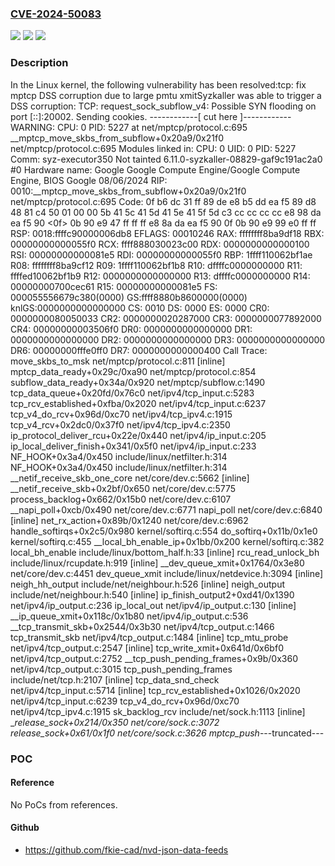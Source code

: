 ### [CVE-2024-50083](https://cve.mitre.org/cgi-bin/cvename.cgi?name=CVE-2024-50083)
![](https://img.shields.io/static/v1?label=Product&message=Linux&color=blue)
![](https://img.shields.io/static/v1?label=Version&message=85712484110d%3C%20c38add9ac0e4%20&color=brighgreen)
![](https://img.shields.io/static/v1?label=Vulnerability&message=n%2Fa&color=brighgreen)

### Description

In the Linux kernel, the following vulnerability has been resolved:tcp: fix mptcp DSS corruption due to large pmtu xmitSyzkaller was able to trigger a DSS corruption:  TCP: request_sock_subflow_v4: Possible SYN flooding on port [::]:20002. Sending cookies.  ------------[ cut here ]------------  WARNING: CPU: 0 PID: 5227 at net/mptcp/protocol.c:695 __mptcp_move_skbs_from_subflow+0x20a9/0x21f0 net/mptcp/protocol.c:695  Modules linked in:  CPU: 0 UID: 0 PID: 5227 Comm: syz-executor350 Not tainted 6.11.0-syzkaller-08829-gaf9c191ac2a0 #0  Hardware name: Google Google Compute Engine/Google Compute Engine, BIOS Google 08/06/2024  RIP: 0010:__mptcp_move_skbs_from_subflow+0x20a9/0x21f0 net/mptcp/protocol.c:695  Code: 0f b6 dc 31 ff 89 de e8 b5 dd ea f5 89 d8 48 81 c4 50 01 00 00 5b 41 5c 41 5d 41 5e 41 5f 5d c3 cc cc cc cc e8 98 da ea f5 90 <0f> 0b 90 e9 47 ff ff ff e8 8a da ea f5 90 0f 0b 90 e9 99 e0 ff ff  RSP: 0018:ffffc90000006db8 EFLAGS: 00010246  RAX: ffffffff8ba9df18 RBX: 00000000000055f0 RCX: ffff888030023c00  RDX: 0000000000000100 RSI: 00000000000081e5 RDI: 00000000000055f0  RBP: 1ffff110062bf1ae R08: ffffffff8ba9cf12 R09: 1ffff110062bf1b8  R10: dffffc0000000000 R11: ffffed10062bf1b9 R12: 0000000000000000  R13: dffffc0000000000 R14: 00000000700cec61 R15: 00000000000081e5  FS:  000055556679c380(0000) GS:ffff8880b8600000(0000) knlGS:0000000000000000  CS:  0010 DS: 0000 ES: 0000 CR0: 0000000080050033  CR2: 0000000020287000 CR3: 0000000077892000 CR4: 00000000003506f0  DR0: 0000000000000000 DR1: 0000000000000000 DR2: 0000000000000000  DR3: 0000000000000000 DR6: 00000000fffe0ff0 DR7: 0000000000000400  Call Trace:   <IRQ>   move_skbs_to_msk net/mptcp/protocol.c:811 [inline]   mptcp_data_ready+0x29c/0xa90 net/mptcp/protocol.c:854   subflow_data_ready+0x34a/0x920 net/mptcp/subflow.c:1490   tcp_data_queue+0x20fd/0x76c0 net/ipv4/tcp_input.c:5283   tcp_rcv_established+0xfba/0x2020 net/ipv4/tcp_input.c:6237   tcp_v4_do_rcv+0x96d/0xc70 net/ipv4/tcp_ipv4.c:1915   tcp_v4_rcv+0x2dc0/0x37f0 net/ipv4/tcp_ipv4.c:2350   ip_protocol_deliver_rcu+0x22e/0x440 net/ipv4/ip_input.c:205   ip_local_deliver_finish+0x341/0x5f0 net/ipv4/ip_input.c:233   NF_HOOK+0x3a4/0x450 include/linux/netfilter.h:314   NF_HOOK+0x3a4/0x450 include/linux/netfilter.h:314   __netif_receive_skb_one_core net/core/dev.c:5662 [inline]   __netif_receive_skb+0x2bf/0x650 net/core/dev.c:5775   process_backlog+0x662/0x15b0 net/core/dev.c:6107   __napi_poll+0xcb/0x490 net/core/dev.c:6771   napi_poll net/core/dev.c:6840 [inline]   net_rx_action+0x89b/0x1240 net/core/dev.c:6962   handle_softirqs+0x2c5/0x980 kernel/softirq.c:554   do_softirq+0x11b/0x1e0 kernel/softirq.c:455   </IRQ>   <TASK>   __local_bh_enable_ip+0x1bb/0x200 kernel/softirq.c:382   local_bh_enable include/linux/bottom_half.h:33 [inline]   rcu_read_unlock_bh include/linux/rcupdate.h:919 [inline]   __dev_queue_xmit+0x1764/0x3e80 net/core/dev.c:4451   dev_queue_xmit include/linux/netdevice.h:3094 [inline]   neigh_hh_output include/net/neighbour.h:526 [inline]   neigh_output include/net/neighbour.h:540 [inline]   ip_finish_output2+0xd41/0x1390 net/ipv4/ip_output.c:236   ip_local_out net/ipv4/ip_output.c:130 [inline]   __ip_queue_xmit+0x118c/0x1b80 net/ipv4/ip_output.c:536   __tcp_transmit_skb+0x2544/0x3b30 net/ipv4/tcp_output.c:1466   tcp_transmit_skb net/ipv4/tcp_output.c:1484 [inline]   tcp_mtu_probe net/ipv4/tcp_output.c:2547 [inline]   tcp_write_xmit+0x641d/0x6bf0 net/ipv4/tcp_output.c:2752   __tcp_push_pending_frames+0x9b/0x360 net/ipv4/tcp_output.c:3015   tcp_push_pending_frames include/net/tcp.h:2107 [inline]   tcp_data_snd_check net/ipv4/tcp_input.c:5714 [inline]   tcp_rcv_established+0x1026/0x2020 net/ipv4/tcp_input.c:6239   tcp_v4_do_rcv+0x96d/0xc70 net/ipv4/tcp_ipv4.c:1915   sk_backlog_rcv include/net/sock.h:1113 [inline]   __release_sock+0x214/0x350 net/core/sock.c:3072   release_sock+0x61/0x1f0 net/core/sock.c:3626   mptcp_push_---truncated---

### POC

#### Reference
No PoCs from references.

#### Github
- https://github.com/fkie-cad/nvd-json-data-feeds

